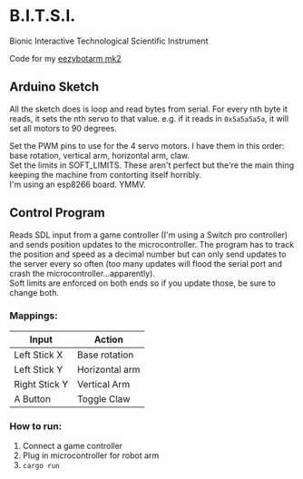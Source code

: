 # B.I.T.S.I.
Bionic Interactive Technological Scientific Instrument

Code for my [eezybotarm mk2](http://www.eezyrobots.it/eba_mk2.html#)

## Arduino Sketch
All the sketch does is loop and read bytes from serial. For every nth byte it reads, it sets the nth servo to that value. e.g. if it reads in `0x5a5a5a5a`, it will set all motors to 90 degrees. 

Set the PWM pins to use for the 4 servo motors. I have them in this order: base rotation, vertical arm, horizontal arm, claw.  
Set the limits in SOFT_LIMITS. These aren't perfect but the're the main thing keeping the machine from contorting itself horribly.  
I'm using an esp8266 board. YMMV.

## Control Program
Reads SDL input from a game controller (I'm using a Switch pro controller) and sends position updates to the microcontroller. The program has to track the position and speed as a decimal number but can only send updates to the server every so often (too many updates will flood the serial port and crash the microcontroller...apparently).  
Soft limits are enforced on both ends so if you update those, be sure to change both.

### Mappings:
| Input         | Action         |
|---------------|----------------|
| Left Stick X  | Base rotation  |
| Left Stick Y  | Horizontal arm |
| Right Stick Y | Vertical Arm   |
| A Button      | Toggle Claw    |

### How to run:
1. Connect a game controller
2. Plug in microcontroller for robot arm
3. `cargo run`

